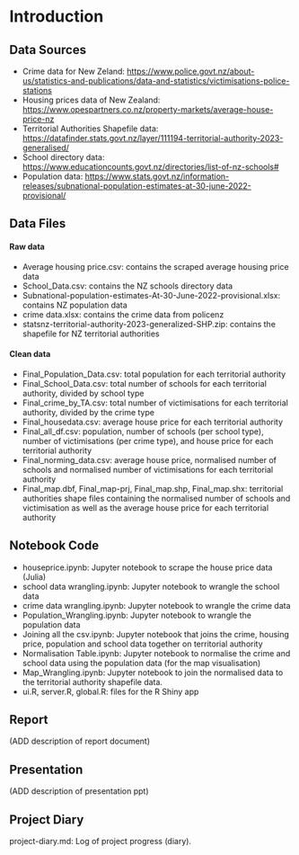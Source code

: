 # Introduction

## Data Sources
- Crime data for New Zeland: https://www.police.govt.nz/about-us/statistics-and-publications/data-and-statistics/victimisations-police-stations
- Housing prices data of New Zealand: https://www.opespartners.co.nz/property-markets/average-house-price-nz
- Territorial Authorities Shapefile data: https://datafinder.stats.govt.nz/layer/111194-territorial-authority-2023-generalised/
- School directory data: https://www.educationcounts.govt.nz/directories/list-of-nz-schools#
- Population data: https://www.stats.govt.nz/information-releases/subnational-population-estimates-at-30-june-2022-provisional/

## Data Files
#### Raw data
- Average housing price.csv: contains the scraped average housing price data
- School_Data.csv: contains the NZ schools directory data
- Subnational-population-estimates-At-30-June-2022-provisional.xlsx: contains NZ population data
- crime data.xlsx: contains the crime data from policenz
- statsnz-territorial-authority-2023-generalized-SHP.zip: contains the shapefile for NZ territorial authorities
#### Clean data
- Final_Population_Data.csv: total population for each territorial authority
- Final_School_Data.csv: total number of schools for each territorial authority, divided by school type
- Final_crime_by_TA.csv: total number of victimisations for each territorial authority, divided by the crime type
- Final_housedata.csv: average house price for each territorial authority
- Final_all_df.csv: population, number of schools (per school type), number of victimisations (per crime type), and house price for each territorial authority
- Final_norming_data.csv: average house price, normalised number of schools and normalised number of victimisations for each territorial authority
- Final_map.dbf, Final_map-prj, Final_map.shp, Final_map.shx: territorial authorities shape files containing the normalised number of schools and victimisation as well as the average house price for each territorial authority

## Notebook Code
- houseprice.ipynb: Jupyter notebook to scrape the house price data (Julia)
- school data wrangling.ipynb: Jupyter notebook to wrangle the school data
- crime data wrangling.ipynb: Jupyter notebook to wrangle the crime data
- Population_Wrangling.ipynb: Jupyter notebook to wrangle the population data
- Joining all the csv.ipynb: Jupyter notebook that joins the crime, housing price, population and school data together on territorial authority
- Normalisation Table.ipynb: Jupyter notebook to normalise the crime and school data using the population data (for the map visualisation)
- Map_Wrangling.ipynb: Jupyter notebook to join the normalised data to the territorial authority shapefile data.
- ui.R, server.R, global.R: files for the R Shiny app

## Report
(ADD description of report document)

## Presentation
(ADD description of presentation ppt)

## Project Diary 
project-diary.md: Log of project progress (diary).

